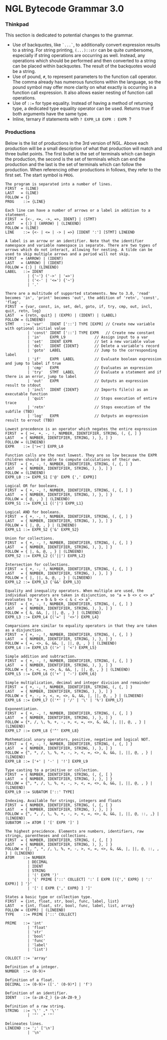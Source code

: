 # NGL Bytecode Grammar 3.0

<!-- Note: All setup, like jumpable start + end and boolean constants should be done in PROG preprocess -->

### Thinkpad
This section is dedicated to potential changes to the grammar.

- Use of backquotes, like `` `...` ``, to additionally convert expression results to a string. For string printing, `(...)::str` can be quite cumbersome, especially if string operations are occurring as well. Instead, any operations which should be performed and then converted to a string can be placed within backquotes. The result of the backquotes would be a string.
- Use of pound, `#`, to represent parameters to the function call operator. The comma already has numerous functions within the language, so the pound symbol may offer more clarity on what exactly is occurring in a function call expression. It also allows easier nesting of function call operations.
- Use of `::=` for type equality. Instead of having a method of returning type, a dedicated type equality operator can be used. Returns true if both arguments have the same type.
- Inline, ternary if statements with `? EXPR_L8 EXPR : EXPR `?

### Productions
Below is the list of productions in the 3rd version of NGL. Above each production will be a small description of what that production will match and three bullet points. The first bullet is the set of terminals which can begin the production, the second is the set of terminals which can end the production and the last is the set of terminals which can follow the production. When referencing other productions in follows, they refer to the first set. The start symbol is `PROG`.

```
The program is separated into a number of lines.
FIRST  = (LINE)
LAST   = (LINE)
FOLLOW = {}
PROG    ::= {LINE}

Each line can have a number of arrows or a label in addition to a statement.
FIRST  = {<-, <=, ->, =>, IDENT} | (STMT)
LAST   = {:} | (ARROW) | (LINEEND)
FOLLOW = (LINE)
LINE    ::= {<- | <= | -> | =>} [IDENT ':'] [STMT] LINEEND

A label is an arrow or an identifier. Note that the identifier namespace and variable namespace is separate. There are two types of arrows which do not interact, allowing for nesting. A tilde can be used to skip multiple arrows and a period will not skip.
FIRST  = (ARROW) | (IDENT)
LAST   = (ARROW) | (IDENT)
FOLLOW = {:} | (LINEEND)
LABEL   ::= IDENT
          | {'~'} ('->' | '=>')
          | ('<-' | '<=') {'~'}
          | '.'

There are a multitude of supported statements. New to 3.0, 'read' becomes 'in', 'print' becomes 'out', the addition of 'retn', 'const', 'flag'.
FIRST  = {var, const, in, set, del, goto, if, try, cmp, out, incl, quit, retn, log}
LAST   = {retn, quit} | (EXPR) | (IDENT) | (LABEL)
FOLLOW = (LINEEND)
STMT    ::= 'var'   IDENT ['::'] TYPE [EXPR] // Create new variable with optional initial value
          | 'const' IDENT ['::'] TYPE EXPR   // Create new constant
          | 'in'    EXPR_L9             // Assign input to a var
          | 'set'   IDENT EXPR          // Set a new variable value
          | 'del'   IDENT {IDENT}       // Delete a variable's record
          | 'goto'  LABEL               // Jump to the corresponding label
          | 'if'    EXPR  LABEL         // Evaluate boolean expression and jump to label if true
          | 'cmp'   EXPR                // Evaluates an expression
          | 'try'   STMT  LABEL         // Evaluate a statement and if there is an error, jump to label
          | 'out'   EXPR                // Outputs an expression result to stdout
          | 'incl'  IDENT {IDENT}       // Imports file(s) as an executable function
          | 'quit'                      // Stops execution of entire trace
          | 'retn'                      // Stops execution of the subfile (TBD)
          | 'log'   EXPR                // Outputs an expression result to errout (TBD)

Lowest precedence is an operator which negates the entire expression
FIRST  = { ><, +, -, !, NUMBER, IDENTIFIER, STRING, (, {, ] }
LAST   = { NUMBER, IDENTIFIER, STRING, ), }, ] }
FOLLOW = (LINEEND)
EXPR    ::= ['><'] EXPR_L0

Function calls are the next lowest. They are so low because the EXPR children should be able to compute calculations of their own.
FIRST  = { +, -, !, NUMBER, IDENTIFIER, STRING, (, {, ] }
LAST   = { NUMBER, IDENTIFIER, STRING, ), }, ] }
FOLLOW = (LINEEND)
EXPR_L0 ::= EXPR_S1 ['@' EXPR {',' EXPR}]

Logical OR for booleans.
FIRST  = { +, -, !, NUMBER, IDENTIFIER, STRING, (, {, ] }
LAST   = { NUMBER, IDENTIFIER, STRING, ), }, ] }
FOLLOW = { @, , } | (LINEEND)
EXPR_S1 ::= EXPR_L1 {('|') EXPR_L1}

Logical AND for booleans.
FIRST  = { +, -, !, NUMBER, IDENTIFIER, STRING, (, {, ] }
LAST   = { NUMBER, IDENTIFIER, STRING, ), }, ] }
FOLLOW = { |, @, , } | (LINEEND)
EXPR_L1 ::= EXPR_S2 {'&' EXPR_S2}

Union for collections.
FIRST  = { +, -, !, NUMBER, IDENTIFIER, STRING, (, {, ] }
LAST   = { NUMBER, IDENTIFIER, STRING, ), }, ] }
FOLLOW = { |, &, @, , } | (LINEEND)
EXPR_S2 ::= EXPR_L2 {('||') EXPR_L2}

Intersection for collections.
FIRST  = { +, -, !, NUMBER, IDENTIFIER, STRING, (, {, ] }
LAST   = { NUMBER, IDENTIFIER, STRING, ), }, ] }
FOLLOW = { |, ||, &, @, , } | (LINEEND)
EXPR_L2 ::= EXPR_L3 {'&&' EXPR_L3}

Equality and inequality operators. When multiple are used, the individual operators are taken in disjunction, so "a = b <> c <> a" evaluates to "a = b & b <> c & c <> a".
FIRST  = { +, -, !, NUMBER, IDENTIFIER, STRING, (, {, ] }
LAST   = { NUMBER, IDENTIFIER, STRING, ), }, ] }
FOLLOW = { &, &&, |, ||, @, , } | (LINEEND)
EXPR_L3 ::= EXPR_L4 {('=' | '<>') EXPR_L4}

Comparsions are similar to equality operators in that they are taken as a disjunction.
FIRST  = { +, -, !, NUMBER, IDENTIFIER, STRING, (, {, ] }
LAST   = { NUMBER, IDENTIFIER, STRING, ), }, ] }
FOLLOW = { =, <>, &, &&, |, ||, @, , } | (LINEEND)
EXPR_L4 ::= EXPR_L5 {('>' | '<') EXPR_L5}

Simple addition and subtraction.
FIRST  = { +, -, !, NUMBER, IDENTIFIER, STRING, (, {, ] }
LAST   = { NUMBER, IDENTIFIER, STRING, ), }, ] }
FOLLOW = { >, <, =, <>, &, &&, |, ||, @, , } | (LINEEND)
EXPR_L5 ::= EXPR_L6 {('+' | '-') EXPR_L6}

Simple multiplication, decimal and integer division and remainder
FIRST  = { +, -, !, NUMBER, IDENTIFIER, STRING, (, {, ] }
LAST   = { NUMBER, IDENTIFIER, STRING, ), }, ] }
FOLLOW = { +, -, >, <, =, <>, &, &&, |, ||, @, , } | (LINEEND)
EXPR_L6 ::= EXPR_L7 {('*' | '/' | '\' | '%') EXPR_L7}

Exponentiation.
FIRST  = { +, -, !, NUMBER, IDENTIFIER, STRING, (, {, ] }
LAST   = { NUMBER, IDENTIFIER, STRING, ), }, ] }
FOLLOW = {*, /, \, %, +, -, >, <, =, <>, &, &&, |, ||, @, , } | (LINEEND)
EXPR_L7 ::= EXPR_L8 {'^' EXPR_L8}

Mathematical unary operators, positive, negative and logical NOT.
FIRST  = { +, -, !, NUMBER, IDENTIFIER, STRING, (, {, ] }
LAST   = { NUMBER, IDENTIFIER, STRING, ), }, ] }
FOLLOW = {^, *, /, \, %, +, -, >, <, =, <>, &, &&, |, ||, @, , } | (LINEEND)
EXPR_L8 ::= ['+' | '-' | '!'] EXPR_L9

Type casting to a primitive or collection.
FIRST  = { NUMBER, IDENTIFIER, STRING, (, {, [ }
LAST   = { NUMBER, IDENTIFIER, STRING, ), }, ] }
FOLLOW = {^, *, /, \, %, +, -, >, <, =, <>, &, &&, |, ||, @, , } | (LINEEND)
EXPR_L9 ::= SUBATOM ['::' TYPE]

Indexing. Available for strings, integers and floats
FIRST  = { NUMBER, IDENTIFIER, STRING, (, {, [ }
LAST   = { NUMBER, IDENTIFIER, STRING, ), }, ] }
FOLLOW = {^, *, /, \, %, +, -, >, <, =, <>, &, &&, |, ||, @, ::, ,} | (LINEEND)
SUBATOM ::= ATOM [ '[' EXPR ']' ]

The highest precidence. Elements are numbers, identifiers, raw strings, parentheses and collections.
FIRST  = { NUMBER, IDENTIFIER, STRING, (, {, [ }
LAST   = { NUMBER, IDENTIFIER, STRING, ), }, ] }
FOLLOW = {[, ^, *, /, \, %, +, -, >, <, =, <>, &, &&, |, ||, @, ::, , } | (LINEEND)
ATOM    ::= NUMBER
          | DECIMAL
          | IDENT
          | STRING
          | '(' EXPR ')'
          | '{' PRIME ['::' COLLECT] ':' [ EXPR [({',' EXPR} | ':' EXPR)] ] '}'
          | '[' [ EXPR {',' EXPR} ] ']'

States a basic type or collection type.
FIRST  = {int, float, str, bool, func, label, list}
LAST   = {int, float, str, bool, func, label, list, array}
FOLLOW = (EXPR) | (LINEEND)
TYPE    ::= PRIME ['::' COLLECT]

PRIME   ::= 'int'
          | 'float'
          | 'str'
          | 'bool'
          | 'func'
          | 'label'
          | 'list')

COLLECT ::= 'array'

Definition of a integer.
NUMBER  ::= (0-9)+

Definition of a float.
DECIMAL ::= (0-9)+ (['.' (0-9)*] | 'f')

Definition of an identifier.
IDENT   ::= (a-zA-Z_) {a-zA-Z0-9_}

Definition of a raw string.
STRING  ::= '\'' .* '\''
          | '"' .* '"'

Delineates lines.
LINEEND ::= ';' ['\n']
          | '\n'
```

